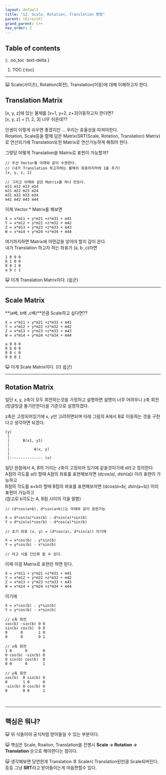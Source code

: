 ```yaml
---
layout: default
title: "12. Scale, Rotation, Translation 행렬"
parent: (DirectX)
grand_parent: C++
nav_order: 2
---
```


## Table of contents
{: .no_toc .text-delta }

1. TOC
{:toc}

---

😺 Scale(사이즈), Rotation(회전), Translation(이동)에 대해 이해하고자 한다.

## Translation Matrix

[x, y, z]에 있는 물체를 [x+1, y+2, z+3]이동하고자 한다면?<br>
[x, y, z] + [1, 2, 3] 너무 쉬운데??

인생이 이렇게 쉬우면 좋겠지만 … 우리는 효율성을 따져야한다.<br>
Rotation, Scale등을 함께 담은 Matrix(SRT(Scale, Rotation, Translation) Matrix)로 연산되기에 Translation또한 Matrix로 연산가능하게 해줘야 한다.

그렇담 어떻게 Translation을 Matrix로 표현이 가능할까?

```
// 우선 Vector를 아래와 같이 수정한다.
// (내가 Translation 하고자하는 물체의 좌표마지막에 1을 추가)
[x, y, z, 1]

// 그리고 아래와 같은 Matrix를 하나 만든다.
m11 m12 m13 m14
m21 m22 m23 m24
m31 m32 m33 m34
m41 m42 m43 m44
```

이제 Vector * Matrix를 해보면

```
X = x*m11 + y*m21 +z*m31 + m41
Y = x*m12 + y*m22 +z*m32 + m42
Z = x*m13 + y*m23 +z*m33 + m43
W = x*m14 + y*m24 +z*m34 + m44
```

여기까지하면 Matrix에 어떤값을 넣어야 할지 감이 온다.<br>
내가 Translation 하고자 하는 좌표가 (a, b ,c)라면

```
1 0 0 0 
0 1 0 0
0 0 1 0
a b c 1
```

😺 이게 Translation Matrix이다. (쉽군)

---

## Scale Matrix

**(a배, b배 ,c배)**만큼 Scale하고 싶다면??

```
X = x*m11 + y*m21 +z*m31 + m41
Y = x*m12 + y*m22 +z*m32 + m42
Z = x*m13 + y*m23 +z*m33 + m43
W = x*m14 + y*m24 +z*m34 + m44
```

```
a 0 0 0 
0 b 0 0
0 0 c 0
0 0 0 1
```

😺 이게 Scale Matrix이다. (더 쉽군)

---

## Rotation Matrix

일단 x, y, z축이 모두 회전하는것을 가정하고 설명하면 설명이 너무 어려우니
z축 회전(빙글빙글 돌기만한다)을 기준으로 설명하겠다.

z축은 고정되어있기에 x, y만 고려하면되며 아래 그림의 A에서 B로 이동하는 것을 구한다고 생각하면 되겠다.

```
(y)
 |
 |      B(x1, y1)
 |
 |           A(x, y) 
 |
 |--------------- (x)
```

일단 원점에서 A, B의 거리는 z축이 고정되어 있기에 같을것이기에 d라고 정의한다.<br>
A점의 각도를 a라 할때 A점의 좌표를 표현해보자면 (d*cos(a), d*sin(a)) 이라 표현이 가능하고<br>
B점의 각도를 a+b라 할때 B점의 좌표를 표현해보자면 (d*cos(a+b), d*sin(a+b)) 이라 표현이 가능하고<br>
(참고로 b각도는 A, B점 사이의 각을 말함)

```
// (d*cos(a+b), d*sin(a+b))는 아래와 같이 표현가능

X = d*cos(a)*cos(b) - d*sin(a)*sin(b)
Y = d*sin(a)*cos(b) - d*cos(a)*sin(b)

// 초기 좌표 (x, y) = (d*cos(a), d*sin(a)) 이기에

X = x*cos(b) - y*sin(b)
Y = y*cos(b) - x*sin(b)

// 라고 식을 간단화 할 수 있다.
```

이제 이걸 Matrix로 표현만 하면 된다.

```
X = x*m11 + y*m21 +z*m31 + m41
Y = x*m12 + y*m22 +z*m32 + m42
Z = x*m13 + y*m23 +z*m33 + m43
W = x*m14 + y*m24 +z*m34 + m44
```

이기에

```
X = x*cos(b) - y*sin(b)
Y = y*cos(b) - x*sin(b)
```

```
// z축 회전
cos(b) -sin(b) 0 0
sin(b) cos(b)  0 0
0      0       1 0
0      0       0 1
```

```
// x축 회전
1 0      0       0
0 cos(b) -sin(b) 0
0 sin(b) cos(b)  0
0 0      0       1
```

```
// y축 회전
cos(b)  0 sin(b) 0
0       1 0      0
-sin(b) 0 cos(b) 0
0       0 0      1
```

<br>

---

## 핵심은 뭐냐?

😺 위 식들이야 공식처럼 받아들일 수 있는 부분이다.

😺 핵심은 Scale, Roation, Translation을 진행시 **Scale -> Rotation -> Translation** 순으로 해야한다는 점이다.

😺 생각해보면 당연한게 Translation 후 Scale시 Translation된만큼 Scale되버린다. 등등 그냥 **SRT**라고 받아들이는게 마음편할수 있다.